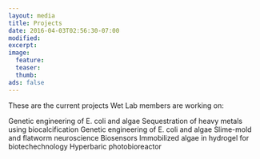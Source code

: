 ```yaml
---
layout: media
title: Projects
date: 2016-04-03T02:56:30-07:00
modified:
excerpt:
image:
  feature:
  teaser:
  thumb:
ads: false
---
```

These are the current projects Wet Lab members are working on:

Genetic engineering of E. coli and algae
Sequestration of heavy metals using biocalcification
Genetic engineering of E. coli and algae
Slime-mold and flatworm neuroscience
Biosensors
Immobilized algae in hydrogel for biotechechnology
Hyperbaric photobioreactor